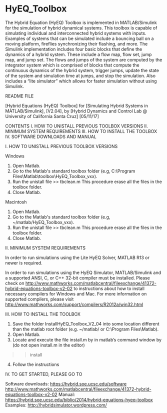 # HyEQ_Toolbox
The Hybrid Equation (HyEQ) Toolbox is implemented in MATLAB/Simulink for the simulation of hybrid dynamical systems. This toolbox is capable of simulating individual and interconnected hybrid systems with inputs. Examples of systems that can be simulated include a bouncing ball on a moving platform, fireflies synchronizing their flashing, and more. The Simulink implementation includes four basic blocks that define the dynamics of a hybrid system. These include a flow map, flow set, jump map, and jump set. The flows and jumps of the system are computed by the integrator system which is comprised of blocks that compute the continuous dynamics of the hybrid system, trigger jumps, update the state of the system and simulation time at jumps, and stop the simulation. Also includes a “lite simulator” which allows for faster simulation without using Simulink.

README FILE

[Hybrid Equations (HyEQ) Toolbox] for [Simulating Hybrid Systems in MATLAB/Simulink], [V2.04], by 
[Hybrid Dynamics and Control Lab @ University of California Santa Cruz]
[05/11/17]

CONTENTS
I.	HOW TO UNISTALL PREVIOUS TOOLBOX VERSIONS
II.	MINIMUM SYSTEM REQUIREMENTS
III.	HOW TO INSTALL THE TOOLBOX
IV.	SOFTWARE DOWNLOADS AND MANUAL

I. HOW TO UNISTALL PREVIOUS TOOLBOX VERSIONS

Windows
1. Open Matlab.
2. Go to the Matlab's standard toolbox folder (e.g, C:\Program Files\Matlab\toolbox\HyEQ_Toolbox_vxx). 
3. Run the unistall file >> tbclean.m This procedure erase all the files in the toolbox folder.
4. Close Matlab.

Macintosh
1. Open Matlab.
2. Go to the Matlab's standard toolbox folder (e.g, ~/matlab/HyEQ_Toolbox_vxx). 
3. Run the unistall file >> tbclean.m This procedure erase all the files in the toolbox folder.
4. Close Matlab.


II.	MINIMUM SYSTEM REQUIREMENTS

In order to run simulations using the Lite HyEQ Solver, MATLAB R13 or newer is required.

In order to run simulations using the HyEQ Simulator, MATLAB/Simulink and a supported ANSI, C, or C++ 32-bit compiler must be installed. Please check on 
http://www.mathworks.com/matlabcentral/fileexchange/41372-hybrid-equations-toolbox-v2-02
to instructions about how to install necessary compilers for Windows and Mac. For more information on supported compilers, please visit 
http://www.mathworks.com/support/compilers/R2012a/win32.html

III.	HOW TO INSTALL THE TOOLBOX

1. Save the folder InstallHyEQ_Toolbox_V2_04 into some location different than the matlab root folder (e.g. ~/matlab/ or C:\Program Files\Matlab). 
2. Open Matlab.
3. Locate and execute the file install.m by in matlab’s command window by (do not open install.m in the editor)
>> install
4. Follow the instructions

IV.	TO GET STARTED, PLEASE GO TO

Software downloads:
https://hybrid.soe.ucsc.edu/software
http://www.mathworks.com/matlabcentral/fileexchange/41372-hybrid-equations-toolbox-v2-02
Manual:
https://hybrid.soe.ucsc.edu/biblio/2014/hybrid-equations-hyeq-toolbox
Examples:
http://hybridsimulator.wordpress.com/
